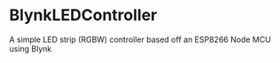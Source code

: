 # BlynkLEDController
A simple LED strip (RGBW) controller based off an ESP8266 Node MCU using Blynk
